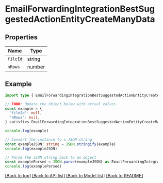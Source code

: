 
# EmailForwardingIntegrationBestSuggestedActionEntityCreateManyData


## Properties

Name | Type
------------ | -------------
`fileId` | string
`nRows` | number

## Example

```typescript
import type { EmailForwardingIntegrationBestSuggestedActionEntityCreateManyData } from '@usesofia/pegasus-ai-api-sdk'

// TODO: Update the object below with actual values
const example = {
  "fileId": null,
  "nRows": null,
} satisfies EmailForwardingIntegrationBestSuggestedActionEntityCreateManyData

console.log(example)

// Convert the instance to a JSON string
const exampleJSON: string = JSON.stringify(example)
console.log(exampleJSON)

// Parse the JSON string back to an object
const exampleParsed = JSON.parse(exampleJSON) as EmailForwardingIntegrationBestSuggestedActionEntityCreateManyData
console.log(exampleParsed)
```

[[Back to top]](#) [[Back to API list]](../README.md#api-endpoints) [[Back to Model list]](../README.md#models) [[Back to README]](../README.md)


